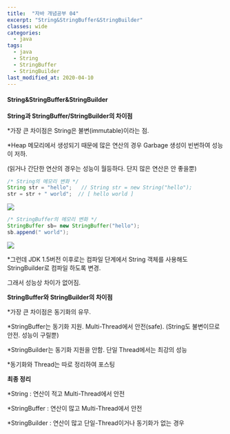 ```yaml
---
title:  "자바 개념공부 04"
excerpt: "String&StringBuffer&StringBuilder"
classes: wide
categories:
  - java
tags:
  - java
  - String
  - StringBuffer
  - StringBuilder
last_modified_at: 2020-04-10
---
```


#### **String**&StringBuffer&StringBuilder



**String과 StringBuffer/StringBuilder의 차이점**

*가장 큰 차이점은 String은 불변(immutable)이라는 점.  

*Heap 메모리에서 생성되기 때문에 많은 연산의 경우 Garbage 생성이 빈번하여 성능이 저하.

(읽거나 간단한 연산의 경우는 성능이 월등하다. 단지 많은 연산은 안 좋을뿐)

```java
/* String의 메모리 변화 */
String str = "hello";   // String str = new String("hello");
str = str + " world";  // [ hello world ]
```

![]({{site.url}}/assets/images/string.png)

```java
/* StringBuffer의 메모리 변화 */
StringBuffer sb= new StringBuffer("hello");
sb.append(" world");
```

![]({{site.url}}/assets/images/StringBuffer.png)



*그런데 JDK 1.5버전 이후로는 컴파일 단계에서 String 객체를 사용해도 StringBuilder로 컴파일 하도록 변경.

그래서 성능상 차이가 없어짐.



**StringBuffer와 StringBuilder의 차이점**

*가장 큰 차이점은 동기화의 유무.

*StringBuffer는 동기화 지원. Multi-Thread에서 안전(safe). (String도 불변이므로 안전. 성능이 구릴뿐)

*StringBuilder는 동기화 지원을 안함. 단일 Thread에서는 최강의 성능

*동기화와 Thread는 따로 정리하여 포스팅



**최종 정리**

*String : 연산이 적고 Multi-Thread에서 안전

*StringBuffer : 연산이 많고 Multi-Thread에서 안전

*StringBuilder : 연산이 많고 단일-Thread이거나 동기화가 없는 경우